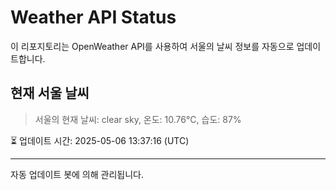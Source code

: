 
# Weather API Status

이 리포지토리는 OpenWeather API를 사용하여 서울의 날씨 정보를 자동으로 업데이트합니다.

## 현재 서울 날씨
> 서울의 현재 날씨: clear sky, 온도: 10.76°C, 습도: 87%

⏳ 업데이트 시간: 2025-05-06 13:37:16 (UTC)

---
자동 업데이트 봇에 의해 관리됩니다.
